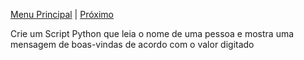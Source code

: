 [Menu Principal](/README.md/) | [Próximo](Desafio2.md)

Crie um Script Python que leia o nome de uma pessoa e mostra uma mensagem de boas-vindas de acordo com o valor digitado